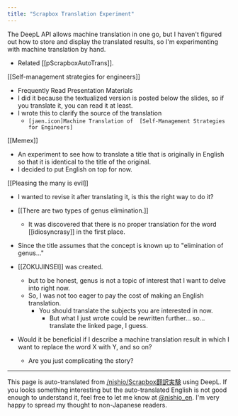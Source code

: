 ```yaml
---
title: "Scrapbox Translation Experiment"
---
```


The DeepL API allows machine translation in one go, but I haven't figured out how to store and display the translated results, so I'm experimenting with machine translation by hand.
- Related [[pScrapboxAutoTrans]].

[[Self-management strategies for engineers]]
- Frequently Read Presentation Materials
- I did it because the textualized version is posted below the slides, so if you translate it, you can read it at least.
- I wrote this to clarify the source of the translation
    - `[jaen.icon]Machine Translation of  [Self-Management Strategies for Engineers] `

[[Memex]]
- An experiment to see how to translate a title that is originally in English so that it is identical to the title of the original.
- I decided to put English on top for now.

[[Pleasing the many is evil]]
- I wanted to revise it after translating it, is this the right way to do it?

- [[There are two types of genus elimination.]]
    - It was discovered that there is no proper translation for the word [[idiosyncrasy]] in the first place.
- Since the title assumes that the concept is known up to "elimination of genus..."
- [[ZOKUJINSEI]] was created.
    - but to be honest, genus is not a topic of interest that I want to delve into right now.
    - So, I was not too eager to pay the cost of making an English translation.
        - You should translate the subjects you are interested in now.
            - But what I just wrote could be rewritten further... so... translate the linked page, I guess.
- Would it be beneficial if I describe a machine translation result in which I want to replace the word X with Y, and so on?
    - Are you just complicating the story?

---
This page is auto-translated from [/nishio/Scrapbox翻訳実験](https://scrapbox.io/nishio/Scrapbox翻訳実験) using DeepL. If you looks something interesting but the auto-translated English is not good enough to understand it, feel free to let me know at [@nishio_en](https://twitter.com/nishio_en). I'm very happy to spread my thought to non-Japanese readers.